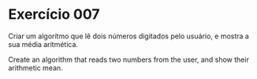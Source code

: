 # Exercício 007
Criar um algorítmo que lê dois números digitados pelo usuário,
e mostra a sua média aritmética.

Create an algorithm that reads two numbers from the user, and show
their arithmetic mean.